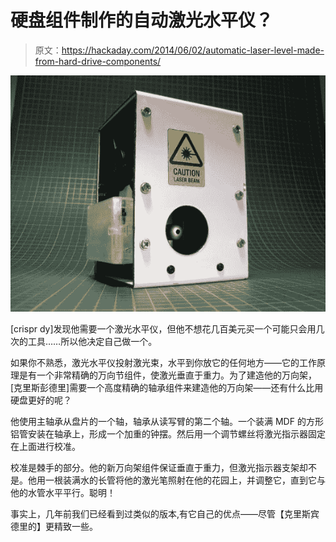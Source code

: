 # 硬盘组件制作的自动激光水平仪？

> 原文：<https://hackaday.com/2014/06/02/automatic-laser-level-made-from-hard-drive-components/>

![hard drive laser level](img/9ee965e634fda3ed37e2b6dd75e747bd.png)

[crispr dy]发现他需要一个激光水平仪，但他不想花几百美元买一个可能只会用几次的工具……所以他决定自己做一个。

如果你不熟悉，激光水平仪投射激光束，水平到你放它的任何地方——它的工作原理是有一个非常精确的万向节组件，使激光垂直于重力。为了建造他的万向架，[克里斯彭德里]需要一个高度精确的轴承组件来建造他的万向架——还有什么比用硬盘更好的呢？

他使用主轴承从盘片的一个轴，轴承从读写臂的第二个轴。一个装满 MDF 的方形铝管安装在轴承上，形成一个加重的钟摆。然后用一个调节螺丝将激光指示器固定在上面进行校准。

校准是棘手的部分。他的新万向架组件保证垂直于重力，但激光指示器支架却不是。他用一根装满水的长管将他的激光笔照射在他的花园上，并调整它，直到它与他的水管水平平行。聪明！

事实上，几年前我们已经看到过类似的版本,有它自己的优点——尽管【克里斯宾德里的】更精致一些。